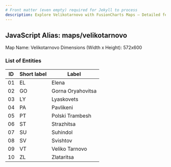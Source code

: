 ```yaml
---
# Front matter (even empty) required for Jekyll to process
description: Explore Velikotarnovo with FusionCharts Maps – Detailed features for seamless integration. Try now & enhance your data visualization today! 
---
```


## JavaScript Alias: maps/velikotarnovo

Map Name: Velikotarnovo
Dimensions (Width x Height): 572x600





### List of Entities

ID | Short label | Label
---|---|---|
01|EL|Elena
02|GO|Gorna Oryahovitsa
03|LY|Lyaskovets
04|PA|Pavlikeni
05|PT|Polski Trambesh
06|ST|Strazhitsa
07|SU|Suhindol
08|SV|Svishtov
09|VT|Veliko Tarnovo
10|ZL|Zlataritsa

